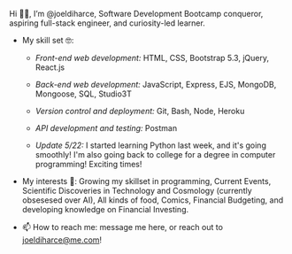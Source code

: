 Hi 👋🏼, I’m @joeldiharce, Software Development Bootcamp conqueror, aspiring full-stack engineer, and curiosity-led learner.

- My skill set 🤓: 
  - *Front-end web development:* HTML, CSS, Bootstrap 5.3, jQuery, React.js
  - *Back-end web development:* JavaScript, Express, EJS, MongoDB, Mongoose, SQL, Studio3T
  - *Version control and deployment:* Git, Bash, Node, Heroku
  - *API development and testing:* Postman

  - *Update 5/22:* I started learning Python last week, and it's going smoothly! I'm also going back to college for a degree in computer programming! Exciting times!

- My interests 👀: Growing my skillset in programming, Current Events, Scientific Discoveries in Technology and Cosmology (currently obsesesed over AI), All kinds of food, Comics, Financial Budgeting, and developing knowledge on Financial Investing.

- 📫 How to reach me: message me here, or reach out to joeldiharce@me.com!
<!---
joeldiharce/joeldiharce is a ✨ special ✨ repository because its `README.md` (this file) appears on your GitHub profile.
You can click the Preview link to take a look at your changes.
--->
